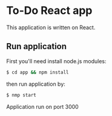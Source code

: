# To-Do React app
This application is written on React. 

## Run application
First you'll need install node.js modules:
```sh
$ cd app && npm install
```
then run application by:
```sh
$ nmp start 
```
Application run on port 3000  
